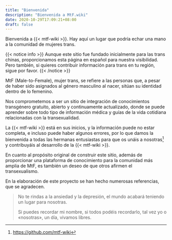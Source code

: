 ```yaml
---
title: "Bienvenida"
description: "Bienvenida a MtF.wiki"
date: 2020-10-29T17:09:21+08:00
draft: false
---
```


Bienvenida a {{< mtf-wiki >}}. Hay aquí un lugar que podría echar una mano a la comunidad de mujeres trans.

{{< notice info >}}
Aunque este sitio fue fundado inicialmente para las trans chinas, proporcionamos esta página en español para nuestra visibilidad. Pero también, si quieres contribuir información para trans en tu región, sigue por favor.
{{< /notice >}}

MtF (Male-to-Female), mujer trans, se refiere a las personas que, a pesar de haber sido asignados al género masculino al nacer, sitúan su identidad dentro de lo femenino.

Nos comprometemos a ser un sitio de integración de conocimientos transgénero gratuito, abierto y continuamente actualizado, donde se puede aprender sobre todo tipo de información médica y guías de la vida cotidiana relacionadas con la transexualidad.

La {{< mtf-wiki >}} está en sus inicios, y la información puede no estar completa, e incluso puede haber algunos errores, por lo que damos la bienvenida a todas las hermanas entusiastas para que os unáis a nosotras[^2] y contribuyáis al desarrollo de la {{< mtf-wiki >}}.

En cuanto al propósito original de construir este sitio, además de proporcionar una plataforma de conocimiento para la comunidad más amplia de MtF, es también un deseo de que otros afirmen el transexualismo.

En la elaboración de este proyecto se han hecho numerosas referencias, que se agradecen.

> No te rindas a la ansiedad y la depresión, el mundo acabará teniendo un lugar para nosotras.
>
> Si puedes recordar mi nombre, si todos podéis recordarlo, tal vez yo o «nosotras», un día, vivamos libres.

[^2]: https://github.com/mtf-wiki
